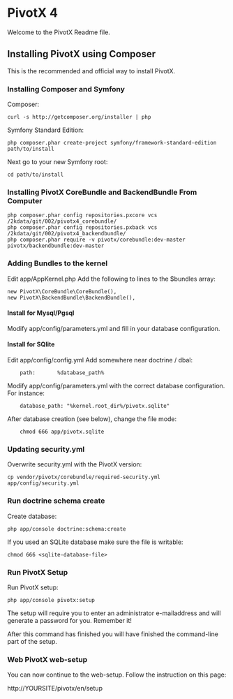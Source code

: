 PivotX 4
========

Welcome to the PivotX Readme file.



Installing PivotX using Composer
--------------------------------

This is the recommended and official way to install PivotX.


### Installing Composer and Symfony

Composer:

    curl -s http://getcomposer.org/installer | php

Symfony Standard Edition:

    php composer.phar create-project symfony/framework-standard-edition path/to/install

Next go to your new Symfony root:

    cd path/to/install


### Installing PivotX CoreBundle and BackendBundle From Computer

    php composer.phar config repositories.pxcore vcs /2kdata/git/002/pivotx4_corebundle/
    php composer.phar config repositories.pxback vcs /2kdata/git/002/pivotx4_backendbundle/
    php composer.phar require -v pivotx/corebundle:dev-master pivotx/backendbundle:dev-master


### Adding Bundles to the kernel

Edit app/AppKernel.php
Add the following to lines to the $bundles array:

    new PivotX\CoreBundle\CoreBundle(),
    new PivotX\BackendBundle\BackendBundle(),


#### Install for Mysql/Pgsql

Modify app/config/parameters.yml and fill in your database configuration.


#### Install for SQlite

Edit app/config/config.yml
Add somewhere near doctrine / dbal:

        path:       %database_path%

Modify app/config/parameters.yml with the correct database configuration. For instance:

        database_path: "%kernel.root_dir%/pivotx.sqlite"

After database creation (see below), change the file mode:

        chmod 666 app/pivotx.sqlite


### Updating security.yml

Overwrite security.yml with the PivotX version:

    cp vendor/pivotx/corebundle/required-security.yml  app/config/security.yml


### Run doctrine schema create

Create database:

    php app/console doctrine:schema:create

If you used an SQLite database make sure the file is writable:

    chmod 666 <sqlite-database-file>


### Run PivotX Setup

Run PivotX setup:

    php app/console pivotx:setup

The setup will require you to enter an administrator e-mailaddress and will
generate a password for you. Remember it!

After this command has finished you will have finished the command-line
part of the setup.


### Web PivotX web-setup

You can now continue to the web-setup. Follow the instruction on this page:

http://YOURSITE/pivotx/en/setup

